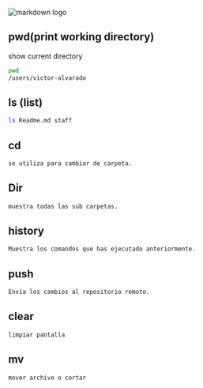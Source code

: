 ![markdown logo](https://serokell.io/files/pm/pmzzkh71.Markdown_markup_language_pic1.jpg)

## pwd(print working directory)

show current directory

 ```sh
 pwd
 /users/victor-alvarado
 ```
 ## ls (list)
 ```sh
 ls Readme.md staff
 ```

 ## cd 

 ```sh
 se utiliza para cambiar de carpeta.
 ```
 
 ## Dir
```sh
muestra todas las sub carpetas.
```
## history
```sh
Muestra los comandos que has ejecutado anteriormente.
```
 ## push
```sh
Envía los cambios al repositorio remoto.
```
## clear
```sh
limpiar pantalla
```
## mv
```sh
mover archivo o cortar